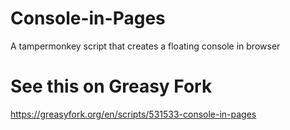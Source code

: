 # Console-in-Pages
A tampermonkey script that creates a floating console in browser

# See this on Greasy Fork 
https://greasyfork.org/en/scripts/531533-console-in-pages

